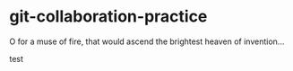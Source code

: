 # git-collaboration-practice

O for a muse of fire, that would ascend the brightest heaven of invention...

test
